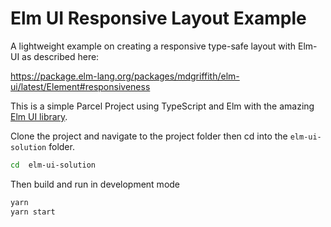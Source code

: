 # Elm UI Responsive Layout Example
A lightweight example on creating a responsive type-safe layout with Elm-UI as described here: 

https://package.elm-lang.org/packages/mdgriffith/elm-ui/latest/Element#responsiveness

This is a simple Parcel Project using TypeScript and Elm with the amazing [Elm UI library](https://package.elm-lang.org/packages/mdgriffith/elm-ui/latest/).

Clone the project and navigate to the project folder then cd into the `elm-ui-solution` folder.

```bash
cd  elm-ui-solution
```

Then build and run in development mode

```bash
yarn
yarn start
```
